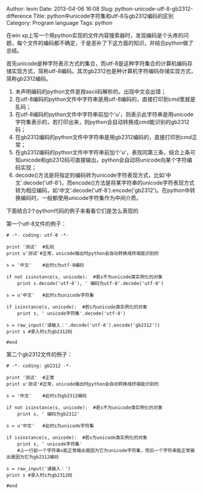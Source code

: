 Author: levin
Date: 2013-04-06 16:08
Slug: python-unicode-utf-8-gb2312-difference
Title: python中unicode字符集和utf-8与gb2312编码的区别
Category: Program language
Tags: python

在win xp上写一个用python实现的文件内容搜索器时，发现编码是个头疼的问题，每个文件的编码都不确定，于是恶补了下这方面的知识，并结合python做了总结。<!-- more -->

首先unicode是种字符表示方式的集合，而utf-8是这种字符集合的计算机编码存储实现方式，简称utf-8编码。其次gb2312也是种计算机字符编码存储实现方式，简称gb2312编码。

1. 未声明编码的python文件是按ascii码解析的，出现中文会出错；
2. 在utf-8编码的python文件中字符串是用utf-8编码的，直接打印到cmd里就是乱码；
3. 在utf-8编码的python文件中字符串前加个'u'，则表示此字符串是用unicode字符集表示的，若打印出来，则python会自动转换成cmd能识别的gb2312码；
4. 在gb2312编码的python文件中字符串是用gb2312编码的，直接打印到cmd正常；
5. 在gb2312编码的python文件中字符串前加个'u'，表现同第三条，结合上条可知unicode和gb2312码可直接输出，python会自动将unicode向某个字符编码实现；
6. decode()方法是将指定的编码转为unicode字符表现方式，比如'中文'.decode('utf-8')，而encode()方法是将某字符串的unicode字符表现方式转为相应编码，如'中文'.decode('utf-8').encode('gb2312')。在python中转换编码时，一般都使用unicode字符集作为中间介质。

下面结合2个python代码的例子来看看它们是怎么表现的

第一个utf-8文件的例子：

    # -*- coding: utf-8 -*-
    
    print '测试'	#乱码
    print u'测试'#正常，unicode输出时python会自动转换成终端能识别的
    
    s = '中文'	#此时s为utf-8编码
    
    if not isinstance(s, unicode):	#若s不为unicode类实例化的对象
    	print s.decode('utf-8'), ' 编码为utf-8'.decode('utf-8')
    
    s = u'中文'	#此时s为unicode字符集
    
    if isinstance(s, unicode):	#若s为unicode类实例化的对象
    	print s, ' unicode字符集'.decode('utf-8')
    
    s = raw_input('请输入：'.decode('utf-8').encode('gb2312'))
    print s	#录入时s为gb2312码
    
    #end
    
第二个gb2312文件的例子：

    # -*- coding: gb2312 -*-
    
    print '测试'	#正常
    print u'测试'#正常，unicode输出时python会自动转换成终端能识别的
    
    s = '中文'	#此时s为gb2312编码
    
    if not isinstance(s, unicode):	#若s不为unicode类实例化的对象
    	print s, ' 编码为gb2312'
    
    s = u'中文'	#此时s为unicode字符集
    
    if isinstance(s, unicode):	#若s为unicode类实例化的对象
    	print s, ' unicode字符集'
    	#上一行前一个字符串s能正常输出是因为它为unicode字符集，而后一个字符串能正常输出是因为它为gb2312编码
    
    s = raw_input('请输入：')
    print s	#录入时s为gb2312码
    
    #end
